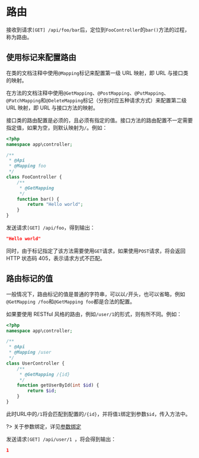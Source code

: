# 路由

接收到请求`[GET] /api/foo/bar`后，定位到`FooController`的`bar()`方法的过程，称为路由。

## 使用标记来配置路由

在类的文档注释中使用`@Mapping`标记来配置第一级 URL 映射，即 URL 与接口类的映射。

在方法的文档注释中使用`@GetMapping`、`@PostMapping`、`@PutMapping`、`@PatchMapping`和`@DeleteMapping`标记（分别对应五种请求方式）来配置第二级 URL 映射，即 URL 与接口方法的映射。

接口类的路由配置是必须的，且必须有指定的值。接口方法的路由配置不一定需要指定值，如果为空，则默认映射为`/`。例如：

``` php
<?php
namespace app\controller;

/**
 * @Api
 * @Mapping foo
 */
class FooController {
    /**
     * @GetMapping
     */
    function bar() {
        return "Hello world";
    }
}

```
发送请求`[GET] /api/foo`，得到输出：

``` json
"Hello world"
```

同时，由于标记指定了该方法需要使用`GET`请求，如果使用`POST`请求，将会返回HTTP 状态码 405，表示请求方式不匹配。

## 路由标记的值

一般情况下，路由标记的值是普通的字符串，可以以`/`开头，也可以省略，例如`@GetMapping /foo`和`@GetMapping foo`都是合法的配置。

如果要使用 RESTful 风格的路由，例如`/user/1`的形式，则有所不同。例如：

``` php
<?php
namespace app\controller;

/**
 * @Api
 * @Mapping /user
 */
class UserController {
    /**
     * @GetMapping /{id}
     */
    function getUserById(int $id) {
        return $id;
    }
}

```

此时URL中的`/1`将会匹配到配置的`/{id}`，并将值`1`绑定到参数`$id`，传入方法中。

?> 关于参数绑定，详见[参数绑定](binding#参数绑定)

发送请求`[GET] /api/user/1 `，将会得到输出：

``` json
1
```